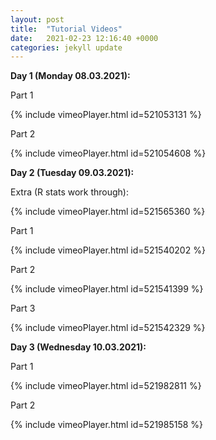 ```yaml
---
layout: post
title:  "Tutorial Videos"
date:   2021-02-23 12:16:40 +0000
categories: jekyll update
---
```

**Day 1 (Monday 08.03.2021):**

Part 1

{% include vimeoPlayer.html id=521053131 %}

Part 2

{% include vimeoPlayer.html id=521054608 %}


**Day 2 (Tuesday 09.03.2021):**

Extra (R stats work through):

{% include vimeoPlayer.html id=521565360 %}


Part 1

{% include vimeoPlayer.html id=521540202 %}

Part 2

{% include vimeoPlayer.html id=521541399 %}

Part 3

{% include vimeoPlayer.html id=521542329 %}

**Day 3 (Wednesday 10.03.2021):**

Part 1


{% include vimeoPlayer.html id=521982811 %}


Part 2

{% include vimeoPlayer.html id=521985158 %}